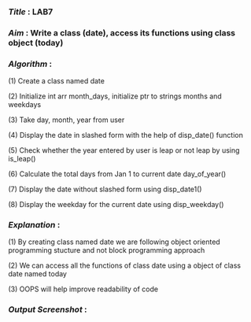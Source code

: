### ***Title*** : LAB7
### ***Aim*** : Write a class (date), access its functions using class object (today)
### ***Algorithm*** : 
(1) Create a class named date

(2) Initialize int arr month_days, initialize ptr to strings months and weekdays

(3) Take day, month, year from user

(4) Display the date in slashed form with the help of disp_date() function

(5) Check whether the year entered by user is leap or not leap by using is_leap()

(6) Calculate the total days from Jan 1 to current date day_of_year()

(7) Display the date without slashed form using disp_date1()

(8) Display the weekday for the current date using disp_weekday()

### ***Explanation*** : 
(1) By creating class named date we are following object oriented programming stucture and not block programming approach

(2) We can access all the functions of class date using a object of class date named today

(3) OOPS will help improve readability of code

### ***Output Screenshot*** : 
